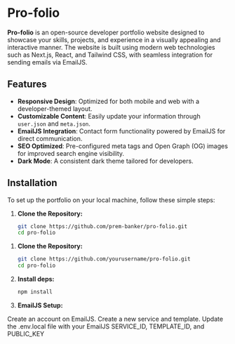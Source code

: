 # Pro-folio

**Pro-folio** is an open-source developer portfolio website designed to showcase your skills, projects, and experience in a visually appealing and interactive manner. The website is built using modern web technologies such as Next.js, React, and Tailwind CSS, with seamless integration for sending emails via EmailJS.

## Features

- **Responsive Design**: Optimized for both mobile and web with a developer-themed layout.
- **Customizable Content**: Easily update your information through `user.json` and `meta.json`.
- **EmailJS Integration**: Contact form functionality powered by EmailJS for direct communication.
- **SEO Optimized**: Pre-configured meta tags and Open Graph (OG) images for improved search engine visibility.
- **Dark Mode**: A consistent dark theme tailored for developers.

## Installation

To set up the portfolio on your local machine, follow these simple steps:

1. **Clone the Repository:**

   ```bash
   git clone https://github.com/prem-banker/pro-folio.git
   cd pro-folio
   ```

1) **Clone the Repository:**

   ```bash
   git clone https://github.com/yourusername/pro-folio.git
   cd pro-folio
   ```

2) **Install deps:**

   ```bash
   npm install
   ```

3. **EmailJS Setup:**

Create an account on EmailJS.
Create a new service and template.
Update the .env.local file with your EmailJS SERVICE_ID, TEMPLATE_ID, and PUBLIC_KEY
